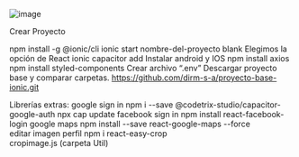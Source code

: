 ![image](https://user-images.githubusercontent.com/100234076/167706576-57310a73-3bd5-4f20-b69d-d00a022a3288.png)

Crear Proyecto

npm install -g @ionic/cli
ionic start nombre-del-proyecto blank
Elegimos la opción de React
ionic capacitor add
Instalar android y IOS
npm install axios
npm install styled-components
Crear archivo “.env”
Descargar proyecto base y comparar carpetas. https://github.com/dirm-s-a/proyecto-base-ionic.git

Librerías extras:
google sign in
npm i --save @codetrix-studio/capacitor-google-auth
npx cap update
facebook sign in
npm install react-facebook-login
google maps
npm install --save react-google-maps --force 	
editar imagen perfil
npm i react-easy-crop		
cropimage.js (carpeta Util)

